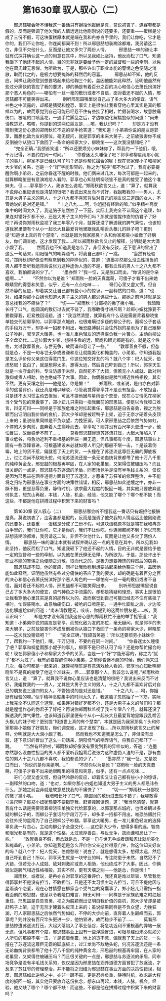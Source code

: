 # 　　第1630章 驭人驭心（二）
　　邢思喆哪会听不懂我这一番话只有婉拒他报酬是真，莫说初衷了，连客套都是假的，反而是强调了他欠我的人情远远比他刚刚说的还要多，还要重——蛋糕是分成了三份不假，可这块蛋糕原本就是端在我和冉亦白手里的，我们让你吃，它才是你的，我们不让你吃，你连闻都闻不到！所以邢思喆想装糊涂都难，我另请这二位，非但不欠他什么，反而是让他又多欠了两份人情。
　　邢思喆一味的谦让本就有试探并确认这一点的用意在其中，所以见我如此坚持，他反而松了口气，知道我砸下了他还不起的人情，目的无非就是要给予他一定的监督和一些的牵制，以免他在萧氏肆无忌惮，为所欲为，于是，那些许出于职业本能的警惕之色便随之消散，取而代之的，是极力想要掩饰的释然后的窃喜。
　　邢思喆却不知，他的反应，同样让我欣慰到想要站起来给他鞠三个躬，盖因他能如此释然，证明他虽然有些过分痛快的答应了我的要求，却的确是有着百分之百的决心和信心去萧氏扮演好那个恶人角色的——哪怕有一丝一毫的敷衍或者不自信，面对着还不起的人情，邢思喆都不可能笑得出来。
　　别听邢思喆嘴里说自己占了多大多大的便宜，语气神色之中流露的，却都是猜疑和惶恐，事实上是很怕让我看穿他心里其实是真的那样以为的，故而察觉到自己可能已经忍不住有些挂了相时，忙假装喝水，故意触痛伤口，被呛的口喷莲花，一通手忙脚乱之后，才边咳边化解尴尬似的问道：“尚未请教楚兄，咳咳，你提到的这两位朋友是……咳，我认识吗？”
　　却是方才没有猜到我这份心思的郑雨秋忙不迭的举手抢答道：“我知道！小弟弟你说的朋友是郭享，而想化敌为友的那位，毫无疑问，就是郭享的未来大舅子，之前放狼害你不成反倒被你从狼口下救回了一条命的柳家大少，柳晓笙——这次我没猜错吧？”
　　“完全正确，”我颌首笑道：“所以还要烦劳小妹妹你了，帮我约一下他们，哦，千万记得，不要约在同一时间。”
　　“你昏迷太久睡傻了吧？郭享和柳星雨那小妮子的事儿，柳家不是已经认可了吗？还是你帮忙撮合的呢！现在郭家傻小子和柳家大少爷的关系，岂是一个“好”字能形容的，称之为“腻乎”都不为过了，我有必要提醒你啊小弟弟，之前你昏迷不醒的时候，他们俩来过几次，每次可都是一起来的，就算柳晓笙是有意演戏给人看的，郭享也心知肚明柳晓笙不是真的接受了他这个准妹夫，但……郭享那个人，我该怎么说呢，”郑雨秋欲言又止，道：”算了，就算我不说你心里应该也是清楚的很吧？我说出来反而不讨好，我姐教我的——男人，尤其是大男子主义的男人，十之八九都不喜欢背后对自己的朋友说三道四的女人，不管她说的是对还是错。”
　　“十之八九……呵，你姐挺有经验的嘛。”似乎精神高度集中的时间太久了，我这脑子忽然抽了一下筋，实际上我完全不认同这个道理，如果连对错好歹都不分，还是大男子主义的爷们吗？那就是惺惺作态的伪君子了好吧？再说你郑雨秋监视了我三年零八个月，就算还没了解透我的脾气秉性，也该知道我家里便有个从小一起长大且最爱背地里跟我乱嚼舌头根儿的妹子吧？更别提“知道世上真的有个楚南”，本就是因为我家那臭丫头和你家那臭小娘做了好朋友，你们调查她，这才发现了我……所以郑雨秋欲言又止的解释，分明就是大大滴小觑了我。
　　然而我也不知道我是怎么了，非但没有反驳，还下意识的冒出了这么一句话来，阴阳怪气的嘲弄语气，将我自己都吓了一跳。
　　“当然有经验啦，”郑雨秋却好像没有察觉到我的异样似的，答道：“连墨亦然那么没血性担当的男人都不爱听我姐背后说张力这种虚伪人渣的不是，那有血性的男人十之八九都不喜欢，我怕都说的少了。”
　　“墨亦然？”我一怔，又是脱口而出，“你说的是你亲姐啊……”
　　“不然你以为是谁？”郑雨秋一脸的天真蠢萌，可傻子才看不出来她眼睛里的得意和笑意，似乎，还有一点点吃味……
　　哥们心里又虚又慌，但自然冷静的反应，却着实又让自己都有些小小的惊讶，一副释然的口吻，道：“也对，如果你那小白姐也知道大男子主义的男人都忌讳些什么，那她之前岂非就是故意总找我的不痛快了？”
　　“切——”郑雨秋十分鄙视的撇了撇小嘴。
　　我暗暗长吁了口气，能圆润的敷衍过去就不错了，我哪敢得寸进尺啊？趁郑小妞犹豫要不要戳穿我，赶紧拽回话题，道：“我当然清楚，就算我有什么话是需要背着柳晓笙单独交代给郭享的，以郭享那点城府，也很难瞒过多疑的柳公子的，而柳公子套话的手段万万千，却多半一招都不用出，唯恐胳膊肘只会往外拐的星雨为了自己跟柳公子吵翻，郭享这大暖男，也一准儿重色轻友的选择辜负我一片苦心，主动向柳公子全盘交代……这位郭大少爷，想得多看的远，智商和眼光都是有的，就是这个性格，太过敦厚善良，与世无争，故而谦和忍让了一些。”
　　“敦厚善良不假，但怂就是怂，不是一句与世无争或者谦和忍让就能美化和掩盖的，小弟弟，你知道我姐是怎么评价你父亲这位得意门生，你这位知交好友的吗？就八个字：杞人忧天，伯虑愁眠！说白了，就是想得太多，想得太远，然后自己吓到自己！所以，郭享天生就是一块守业的料，专注防患于未然，自然犯不了大错，但若无小人成就、敌对刺激抑或贵人相助，他也绝成不了大事。因此，你俩貌似是脾气相近性格相投，其实不然，更有天壤之别——他是怂，你是懒！”
　　郑雨秋，或者说，是冉亦白对郭享的这番评价，我还真是难以辩驳，尽管我觉得郭享并不是没有担当，不敢担当，只是还不太习惯主动去担当，可且不提他因与星雨谈个恋爱，现在心甘情愿在柳家当个受气包的窝囊事了，郑小妞儿只需指一指我面前的邢思喆，便足以令我哑口难言，辩无可辩——同样是于家族危难之时扛起重任，邢思喆是自告奋勇，视之为脱颖而出证明自我价值的良机，郭大少爷却是被赶鸭子上架，迫于无奈才硬着头皮顶上来的；虽说结果同样是不负众望，力挽狂澜，可人家邢思喆之后依然气势如虹，不停的大步向前，直奔着人生巅峰而去，郭享呢？则并没有百尺竿头更进一步，他怕冒进，故而稳步不前了……
　　莫看邢思喆惨遭苏逐流打压，大起大落陷入了事业低谷，将急功近利不重根基的弊端一展无遗，但凡事都有个度，邢思喆事业上固有一些浮躁冒进，可根基建设未必就如旁人所见的那般不堪一击，丫是该着倒霉，地上的货不惹，偏就惹了天上的货，一头撞在了苏逐流这尊巨无霸的脚底板上，过江龙尚不敌地头蛇，何况苏逐流还是一条无论血统背景都甩了他十万八千里的纯种黄金龙，邢思喆的根基再牢固，在人家的老巢里，又架得住被碾压吗？而且很关键的一点是，邢思喆与苏逐流的矛盾，同市场竞争是没有半毛钱关系的，仅仅是因为邢思喆在涵养道德方面冒犯了苏逐流，才惹来了苏狂爷的修理整治，并不能将之归结为邢思喆在事业方面的决策性错误，相反，邢思喆如此逆境之中，亦非一蹶不振，更是忍辱负重，静待时机，欲求最大程度的扳回一城，其实他只要放弃这份执念，想东山再起，本钱，人脉，机会，经验，他又缺了哪个？哪个都不缺！而这些，不都是他在拼搏过程中积累下来的财富吗？

　　第1630章 驭人驭心（二）
　　邢思喆哪会听不懂我这一番话只有婉拒他报酬是真，莫说初衷了，连客套都是假的，反而是强调了他欠我的人情远远比他刚刚说的还要多，还要重——蛋糕是分成了三份不假，可这块蛋糕原本就是端在我和冉亦白手里的，我们让你吃，它才是你的，我们不让你吃，你连闻都闻不到！所以邢思喆想装糊涂都难，我另请这二位，非但不欠他什么，反而是让他又多欠了两份人情。
　　邢思喆一味的谦让本就有试探并确认这一点的用意在其中，所以见我如此坚持，他反而松了口气，知道我砸下了他还不起的人情，目的无非就是要给予他一定的监督和一些的牵制，以免他在萧氏肆无忌惮，为所欲为，于是，那些许出于职业本能的警惕之色便随之消散，取而代之的，是极力想要掩饰的释然后的窃喜。
　　邢思喆却不知，他的反应，同样让我欣慰到想要站起来给他鞠三个躬，盖因他能如此释然，证明他虽然有些过分痛快的答应了我的要求，却的确是有着百分之百的决心和信心去萧氏扮演好那个恶人角色的——哪怕有一丝一毫的敷衍或者不自信，面对着还不起的人情，邢思喆都不可能笑得出来。
　　别听邢思喆嘴里说自己占了多大多大的便宜，语气神色之中流露的，却都是猜疑和惶恐，事实上是很怕让我看穿他心里其实是真的那样以为的，故而察觉到自己可能已经忍不住有些挂了相时，忙假装喝水，故意触痛伤口，被呛的口喷莲花，一通手忙脚乱之后，才边咳边化解尴尬似的问道：“尚未请教楚兄，咳咳，你提到的这两位朋友是……咳，我认识吗？”
　　却是方才没有猜到我这份心思的郑雨秋忙不迭的举手抢答道：“我知道！小弟弟你说的朋友是郭享，而想化敌为友的那位，毫无疑问，就是郭享的未来大舅子，之前放狼害你不成反倒被你从狼口下救回了一条命的柳家大少，柳晓笙——这次我没猜错吧？”
　　“完全正确，”我颌首笑道：“所以还要烦劳小妹妹你了，帮我约一下他们，哦，千万记得，不要约在同一时间。”
　　“你昏迷太久睡傻了吧？郭享和柳星雨那小妮子的事儿，柳家不是已经认可了吗？还是你帮忙撮合的呢！现在郭家傻小子和柳家大少爷的关系，岂是一个“好”字能形容的，称之为“腻乎”都不为过了，我有必要提醒你啊小弟弟，之前你昏迷不醒的时候，他们俩来过几次，每次可都是一起来的，就算柳晓笙是有意演戏给人看的，郭享也心知肚明柳晓笙不是真的接受了他这个准妹夫，但……郭享那个人，我该怎么说呢，”郑雨秋欲言又止，道：”算了，就算我不说你心里应该也是清楚的很吧？我说出来反而不讨好，我姐教我的——男人，尤其是大男子主义的男人，十之八九都不喜欢背后对自己的朋友说三道四的女人，不管她说的是对还是错。”
　　“十之八九……呵，你姐挺有经验的嘛。”似乎精神高度集中的时间太久了，我这脑子忽然抽了一下筋，实际上我完全不认同这个道理，如果连对错好歹都不分，还是大男子主义的爷们吗？那就是惺惺作态的伪君子了好吧？再说你郑雨秋监视了我三年零八个月，就算还没了解透我的脾气秉性，也该知道我家里便有个从小一起长大且最爱背地里跟我乱嚼舌头根儿的妹子吧？更别提“知道世上真的有个楚南”，本就是因为我家那臭丫头和你家那臭小娘做了好朋友，你们调查她，这才发现了我……所以郑雨秋欲言又止的解释，分明就是大大滴小觑了我。
　　然而我也不知道我是怎么了，非但没有反驳，还下意识的冒出了这么一句话来，阴阳怪气的嘲弄语气，将我自己都吓了一跳。
　　“当然有经验啦，”郑雨秋却好像没有察觉到我的异样似的，答道：“连墨亦然那么没血性担当的男人都不爱听我姐背后说张力这种虚伪人渣的不是，那有血性的男人十之八九都不喜欢，我怕都说的少了。”
　　“墨亦然？”我一怔，又是脱口而出，“你说的是你亲姐啊……”
　　“不然你以为是谁？”郑雨秋一脸的天真蠢萌，可傻子才看不出来她眼睛里的得意和笑意，似乎，还有一点点吃味……
　　哥们心里又虚又慌，但自然冷静的反应，却着实又让自己都有些小小的惊讶，一副释然的口吻，道：“也对，如果你那小白姐也知道大男子主义的男人都忌讳些什么，那她之前岂非就是故意总找我的不痛快了？”
　　“切——”郑雨秋十分鄙视的撇了撇小嘴。
　　我暗暗长吁了口气，能圆润的敷衍过去就不错了，我哪敢得寸进尺啊？趁郑小妞犹豫要不要戳穿我，赶紧拽回话题，道：“我当然清楚，就算我有什么话是需要背着柳晓笙单独交代给郭享的，以郭享那点城府，也很难瞒过多疑的柳公子的，而柳公子套话的手段万万千，却多半一招都不用出，唯恐胳膊肘只会往外拐的星雨为了自己跟柳公子吵翻，郭享这大暖男，也一准儿重色轻友的选择辜负我一片苦心，主动向柳公子全盘交代……这位郭大少爷，想得多看的远，智商和眼光都是有的，就是这个性格，太过敦厚善良，与世无争，故而谦和忍让了一些。”
　　“敦厚善良不假，但怂就是怂，不是一句与世无争或者谦和忍让就能美化和掩盖的，小弟弟，你知道我姐是怎么评价你父亲这位得意门生，你这位知交好友的吗？就八个字：杞人忧天，伯虑愁眠！说白了，就是想得太多，想得太远，然后自己吓到自己！所以，郭享天生就是一块守业的料，专注防患于未然，自然犯不了大错，但若无小人成就、敌对刺激抑或贵人相助，他也绝成不了大事。因此，你俩貌似是脾气相近性格相投，其实不然，更有天壤之别——他是怂，你是懒！”
　　郑雨秋，或者说，是冉亦白对郭享的这番评价，我还真是难以辩驳，尽管我觉得郭享并不是没有担当，不敢担当，只是还不太习惯主动去担当，可且不提他因与星雨谈个恋爱，现在心甘情愿在柳家当个受气包的窝囊事了，郑小妞儿只需指一指我面前的邢思喆，便足以令我哑口难言，辩无可辩——同样是于家族危难之时扛起重任，邢思喆是自告奋勇，视之为脱颖而出证明自我价值的良机，郭大少爷却是被赶鸭子上架，迫于无奈才硬着头皮顶上来的；虽说结果同样是不负众望，力挽狂澜，可人家邢思喆之后依然气势如虹，不停的大步向前，直奔着人生巅峰而去，郭享呢？则并没有百尺竿头更进一步，他怕冒进，故而稳步不前了……
　　莫看邢思喆惨遭苏逐流打压，大起大落陷入了事业低谷，将急功近利不重根基的弊端一展无遗，但凡事都有个度，邢思喆事业上固有一些浮躁冒进，可根基建设未必就如旁人所见的那般不堪一击，丫是该着倒霉，地上的货不惹，偏就惹了天上的货，一头撞在了苏逐流这尊巨无霸的脚底板上，过江龙尚不敌地头蛇，何况苏逐流还是一条无论血统背景都甩了他十万八千里的纯种黄金龙，邢思喆的根基再牢固，在人家的老巢里，又架得住被碾压吗？而且很关键的一点是，邢思喆与苏逐流的矛盾，同市场竞争是没有半毛钱关系的，仅仅是因为邢思喆在涵养道德方面冒犯了苏逐流，才惹来了苏狂爷的修理整治，并不能将之归结为邢思喆在事业方面的决策性错误，相反，邢思喆如此逆境之中，亦非一蹶不振，更是忍辱负重，静待时机，欲求最大程度的扳回一城，其实他只要放弃这份执念，想东山再起，本钱，人脉，机会，经验，他又缺了哪个？哪个都不缺！而这些，不都是他在拼搏过程中积累下来的财富吗？
